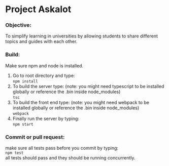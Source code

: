 # Project Askalot

### Objective:
To simplify learning in universities by allowing students to share different topics and guides with each other.
### Build:
Make sure npm and node is installed.
1. Go to root directory and type:\
`npm install`
1. To build the server type: (note: you might need typescript to be installed globally or reference the .bin inside node_modules)\
`tsc`
1. To build the front end type: (note: you might need webpack to be installed globally or reference the .bin inside node_modules)\
`webpack`
1. Finally run the server by typing:\
`npm start`
### Commit or pull request:
make sure all tests pass before you commit by typing: \
`npm test`\
all tests should pass and they should be running concurrently. 
